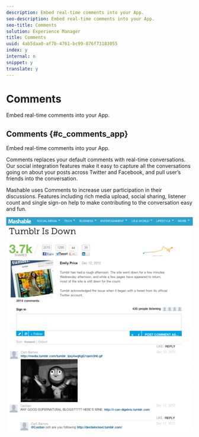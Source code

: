 ```yaml
---
description: Embed real-time comments into your App.
seo-description: Embed real-time comments into your App.
seo-title: Comments
solution: Experience Manager
title: Comments
uuid: 4ab5daa0-af7b-4761-bc99-876f73183055
index: y
internal: n
snippet: y
translate: y
---
```


# Comments

Embed real-time comments into your App.

## Comments {#c_comments_app}

Embed real-time comments into your App.

Comments replaces your default comments with real-time conversations. Our social integration features make it easy to capture all the conversations going on about your posts across Twitter and Facebook, and pull user’s friends into the conversation.

Mashable uses Comments to increase user participation in their discussions. Features including rich media upload, social sharing, listener count and single sign-on help to make contributing to the conversation easy and fun.

![](assets/CommentsMashable.png) 

<!-- c_comments_app.dita -->

